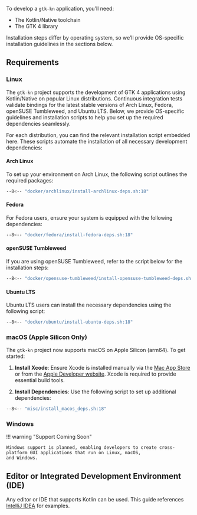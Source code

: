 To develop a `gtk-kn` application, you’ll need:

- The Kotlin/Native toolchain
- The GTK 4 library

Installation steps differ by operating system, so we’ll provide OS-specific installation guidelines in the sections
below.

## Requirements

### Linux

The `gtk-kn` project supports the development of GTK 4 applications using Kotlin/Native on popular Linux distributions.
Continuous integration tests validate bindings for the latest stable versions of Arch Linux, Fedora, openSUSE
Tumbleweed, and Ubuntu LTS. Below, we provide OS-specific guidelines and installation scripts to help you set up the
required dependencies seamlessly.

For each distribution, you can find the relevant installation script embedded here. These scripts automate the
installation of all necessary development dependencies:

#### Arch Linux

To set up your environment on Arch Linux, the following script outlines the required packages:

``` bash title="docker/archlinux/install-archlinux-deps.sh"
--8<-- "docker/archlinux/install-archlinux-deps.sh:18"
```

#### Fedora

For Fedora users, ensure your system is equipped with the following dependencies:

``` bash title="docker/fedora/install-fedora-deps.sh"
--8<-- "docker/fedora/install-fedora-deps.sh:18"
```

#### openSUSE Tumbleweed

If you are using openSUSE Tumbleweed, refer to the script below for the installation steps:

``` bash title="docker/opensuse-tumbleweed/install-opensuse-tumbleweed-deps.sh"
--8<-- "docker/opensuse-tumbleweed/install-opensuse-tumbleweed-deps.sh:18"
```

#### Ubuntu LTS

Ubuntu LTS users can install the necessary dependencies using the following script:

``` bash title="docker/ubuntu/install-ubuntu-deps.sh"
--8<-- "docker/ubuntu/install-ubuntu-deps.sh:18"
```

### macOS (Apple Silicon Only)

The `gtk-kn` project now supports macOS on Apple Silicon (arm64). To get started:

1. **Install Xcode**:
   Ensure Xcode is installed manually via the [Mac App Store](https://apps.apple.com/us/app/xcode/id497799835) or from
   the [Apple Developer website](https://developer.apple.com/xcode/). Xcode is required to provide essential build
   tools.

2. **Install Dependencies**:
   Use the following script to set up additional dependencies:

``` bash title="misc/install_macos_deps.sh"
--8<-- "misc/install_macos_deps.sh:18"
```

### Windows

!!! warning "Support Coming Soon"

    Windows support is planned, enabling developers to create cross-platform GUI applications that run on Linux, macOS,
    and Windows.

## Editor or Integrated Development Environment (IDE)

Any editor or IDE that supports Kotlin can be used. This guide
references [IntelliJ IDEA](https://www.jetbrains.com/idea/) for examples.
